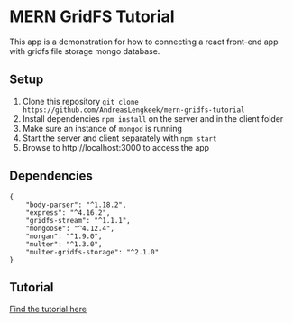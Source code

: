 # MERN GridFS Tutorial

This app is a demonstration for how to connecting a react front-end app with gridfs file storage mongo database.

## Setup
1. Clone this repository `git clone https://github.com/AndreasLengkeek/mern-gridfs-tutorial`
2. Install dependencies `npm install` on the server and in the client folder
3. Make sure an instance of `mongod` is running
4. Start the server and client separately with `npm start`
5. Browse to http://localhost:3000 to access the app

## Dependencies
```
{
    "body-parser": "^1.18.2",
    "express": "^4.16.2",
    "gridfs-stream": "^1.1.1",
    "mongoose": "^4.12.4",
    "morgan": "^1.9.0",
    "multer": "^1.3.0",
    "multer-gridfs-storage": "^2.1.0"
}
```

## Tutorial

[Find the tutorial here](https://medium.com/@andreas.lengkeek/a-major-point-of-trouble-for-first-time-developers-is-working-out-how-to-store-and-upload-files-on-2e847e908332)
